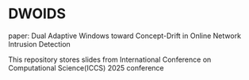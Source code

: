 # DWOIDS
paper: Dual Adaptive Windows toward Concept-Drift in Online Network Intrusion Detection

This repository stores slides from International Conference on Computational Science(ICCS) 2025 conference
